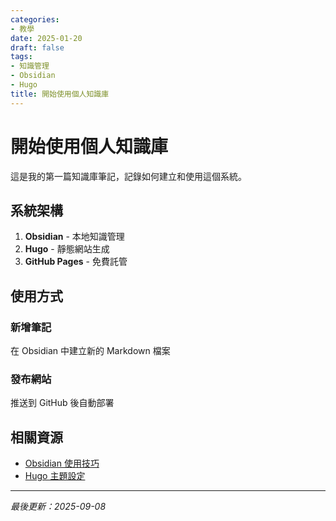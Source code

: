 ```yaml
---
categories:
- 教學
date: 2025-01-20
draft: false
tags:
- 知識管理
- Obsidian
- Hugo
title: 開始使用個人知識庫
---
```


# 開始使用個人知識庫

這是我的第一篇知識庫筆記，記錄如何建立和使用這個系統。

## 系統架構

1. **Obsidian** - 本地知識管理
2. **Hugo** - 靜態網站生成
3. **GitHub Pages** - 免費託管

## 使用方式

### 新增筆記
在 Obsidian 中建立新的 Markdown 檔案

### 發布網站
推送到 GitHub 後自動部署

## 相關資源
- [Obsidian 使用技巧](/posts/obsidian-使用技巧/)
- [Hugo 主題設定](/posts/hugo-主題設定/)

---
*最後更新：2025-09-08*